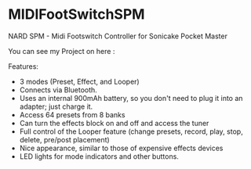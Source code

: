# MIDIFootSwitchSPM
NARD SPM - Midi Footswitch Controller for Sonicake Pocket Master

You can see my Project on here : 

Features:
- 3 modes (Preset, Effect, and Looper)
- Connects via Bluetooth.
- Uses an internal 900mAh battery, so you don't need to plug it into an adapter; just charge it.
- Access 64 presets from 8 banks
- Can turn the effects block on and off and access the tuner
- Full control of the Looper feature (change presets, record, play, stop, delete, pre/post placement)
- Nice appearance, similar to those of expensive effects devices
- LED lights for mode indicators and other buttons.
